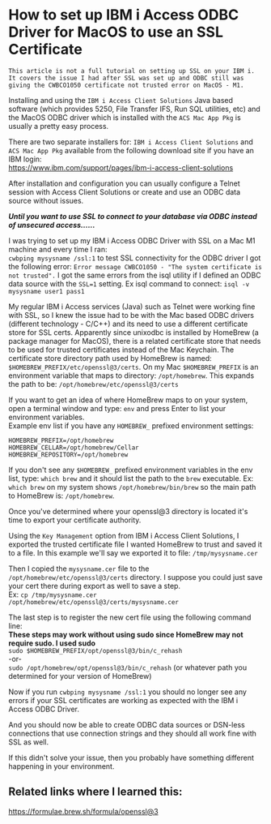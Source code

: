 # How to set up IBM i Access ODBC Driver for MacOS to use an SSL Certificate 
```This article is not a full tutorial on setting up SSL on your IBM i. It covers the issue I had after SSL was set up and ODBC still was giving the CWBCO1050 certificate not trusted error on MacOS - M1.```

Installing and using the ```IBM i Access Client Solutions``` Java based software (which provides 5250, File Transfer IFS, Run SQL utilities, etc) and the MacOS ODBC driver which is installed with the ```ACS Mac App Pkg``` is usually a pretty easy process.    

There are two separate installers for: ```IBM i Access Client Solutions``` and ```ACS Mac App Pkg``` available from the following download site if you have an IBM login:    
https://www.ibm.com/support/pages/ibm-i-access-client-solutions   

After installation and configuration you can usually configure a Telnet session with Access Client Solutions or create and use an ODBC data source without issues.   

***Until you want to use SSL to connect to your database via ODBC instead of unsecured access......***

I was trying to set up my IBM i Access ODBC Driver with SSL on a Mac M1 machine and every time I ran:   
```cwbping mysysname /ssl:1``` to test SSL connectivity for the ODBC driver I got the following error: ```Error message CWBCO1050 - "The system certificate is not trusted".``` I got the same errors from the isql utility if I defined an ODBC data source with the ```SSL=1``` setting. Ex isql command to connect: ```isql -v mysysname user1 pass1```  

My regular IBM i Access services (Java) such as Telnet were working fine with SSL, so I knew the issue had to be with the Mac based ODBC drivers (different technology - C/C++) and its need to use a different certificate store for SSL certs. Apparently since unixodbc is installed by HomeBrew (a package manager for MacOS), there is a related certificate store that needs to be used for trusted certificates instead of the Mac Keychain. The certificate store directory path used by HomeBrew is named: ```$HOMEBREW_PREFIX/etc/openssl@3/certs```. On my Mac ```$HOMEBREW_PREFIX``` is an environment variable that maps to directory: ```/opt/homebrew```. This expands the path to be: ```/opt/homebrew/etc/openssl@3/certs```

If you want to get an idea of where HomeBrew maps to on your system, open a terminal window and type: ```env``` and press Enter to list your environment variables.    
Example env list if you have any ```HOMEBREW_``` prefixed environment settings:
```
HOMEBREW_PREFIX=/opt/homebrew
HOMEBREW_CELLAR=/opt/homebrew/Cellar
HOMEBREW_REPOSITORY=/opt/homebrew
```   

If you don't see any ```$HOMEBREW_``` prefixed environment variables in the env list, type: ```which brew``` and it should list the path to the ```brew``` executable. Ex: ```which brew``` on my system shows ```/opt/homebrew/bin/brew``` so the main path to HomeBrew is: ```/opt/homebrew```.   

Once you've determined where your openssl@3 directory is located it's time to export your certificate authority.    

Using the ```Key Management``` option from IBM i Access Client Solutions, I exported the trusted certificate file I wanted HomeBrew to trust and saved it to a file. In this example we'll say we exported it to file: ```/tmp/mysysname.cer```    

Then I copied the ```mysysname.cer``` file to the ```/opt/homebrew/etc/openssl@3/certs``` directory. I suppose you could just save your cert there during export as well to save a step.    
Ex: ```cp /tmp/mysysname.cer /opt/homebrew/etc/openssl@3/certs/mysysname.cer``` 

The last step is to register the new cert file using the following command line:   
**These steps may work without using sudo since HomeBrew may not require sudo. I used sudo**    
```sudo $HOMEBREW_PREFIX/opt/openssl@3/bin/c_rehash```     
-or-   
```sudo /opt/homebrew/opt/openssl@3/bin/c_rehash``` (or whatever path you determined for your version of HomeBrew)     


Now if you run ```cwbping mysysname /ssl:1``` you should no longer see any errors if your SSL certificates are working as expected with the IBM i Access ODBC Driver.    

And you should now be able to create ODBC data sources or DSN-less connections that use connection strings and they should all work fine with SSL as well.    

If this didn't solve your issue, then you probably have something different happening in your environment.   

## Related links where I learned this: 
https://formulae.brew.sh/formula/openssl@3
